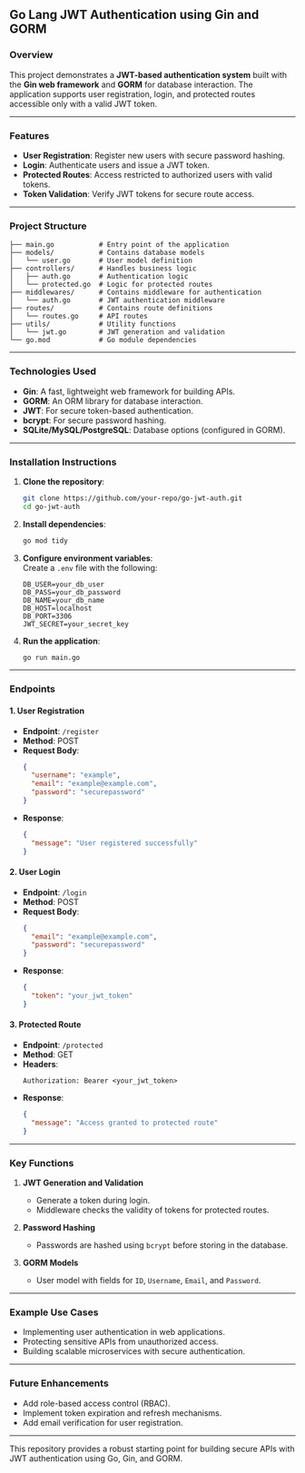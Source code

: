 ## **Go Lang JWT Authentication using Gin and GORM**

### **Overview**
This project demonstrates a **JWT-based authentication system** built with the **Gin web framework** and **GORM** for database interaction. The application supports user registration, login, and protected routes accessible only with a valid JWT token.

---

### **Features**
- **User Registration**: Register new users with secure password hashing.
- **Login**: Authenticate users and issue a JWT token.
- **Protected Routes**: Access restricted to authorized users with valid tokens.
- **Token Validation**: Verify JWT tokens for secure route access.

---

### **Project Structure**
```plaintext
├── main.go           # Entry point of the application
├── models/           # Contains database models
│   └── user.go       # User model definition
├── controllers/      # Handles business logic
│   ├── auth.go       # Authentication logic
│   └── protected.go  # Logic for protected routes
├── middlewares/      # Contains middleware for authentication
│   └── auth.go       # JWT authentication middleware
├── routes/           # Contains route definitions
│   └── routes.go     # API routes
├── utils/            # Utility functions
│   └── jwt.go        # JWT generation and validation
└── go.mod            # Go module dependencies
```

---

### **Technologies Used**
- **Gin**: A fast, lightweight web framework for building APIs.  
- **GORM**: An ORM library for database interaction.  
- **JWT**: For secure token-based authentication.  
- **bcrypt**: For secure password hashing.  
- **SQLite/MySQL/PostgreSQL**: Database options (configured in GORM).

---

### **Installation Instructions**
1. **Clone the repository**:  
   ```bash
   git clone https://github.com/your-repo/go-jwt-auth.git
   cd go-jwt-auth
   ```

2. **Install dependencies**:  
   ```bash
   go mod tidy
   ```

3. **Configure environment variables**:  
   Create a `.env` file with the following:  
   ```plaintext
   DB_USER=your_db_user
   DB_PASS=your_db_password
   DB_NAME=your_db_name
   DB_HOST=localhost
   DB_PORT=3306
   JWT_SECRET=your_secret_key
   ```

4. **Run the application**:  
   ```bash
   go run main.go
   ```

---

### **Endpoints**
#### **1. User Registration**
- **Endpoint**: `/register`  
- **Method**: POST  
- **Request Body**:  
   ```json
   {
     "username": "example",
     "email": "example@example.com",
     "password": "securepassword"
   }
   ```
- **Response**:  
   ```json
   {
     "message": "User registered successfully"
   }
   ```

#### **2. User Login**
- **Endpoint**: `/login`  
- **Method**: POST  
- **Request Body**:  
   ```json
   {
     "email": "example@example.com",
     "password": "securepassword"
   }
   ```
- **Response**:  
   ```json
   {
     "token": "your_jwt_token"
   }
   ```

#### **3. Protected Route**
- **Endpoint**: `/protected`  
- **Method**: GET  
- **Headers**:  
   ```
   Authorization: Bearer <your_jwt_token>
   ```
- **Response**:  
   ```json
   {
     "message": "Access granted to protected route"
   }
   ```

---

### **Key Functions**
1. **JWT Generation and Validation**  
   - Generate a token during login.  
   - Middleware checks the validity of tokens for protected routes.  

2. **Password Hashing**  
   - Passwords are hashed using `bcrypt` before storing in the database.  

3. **GORM Models**  
   - User model with fields for `ID`, `Username`, `Email`, and `Password`.

---

### **Example Use Cases**
- Implementing user authentication in web applications.  
- Protecting sensitive APIs from unauthorized access.  
- Building scalable microservices with secure authentication.  

---

### **Future Enhancements**
- Add role-based access control (RBAC).  
- Implement token expiration and refresh mechanisms.  
- Add email verification for user registration.  

---

This repository provides a robust starting point for building secure APIs with JWT authentication using Go, Gin, and GORM.
